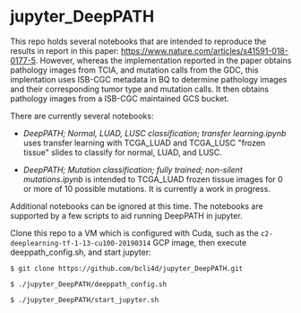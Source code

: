 # jupyter_DeepPATH

This repo holds several notebooks that are intended to reproduce the results in report in this paper: https://www.nature.com/articles/s41591-018-0177-5. However, whereas the implementation reported in the paper obtains pathology images from TCIA, and mutation calls from the GDC, this implentation uses ISB-CGC metadata in BQ to determine pathology images and their corresponding tumor type and mutation calls. It then obtains pathology images from a ISB-CGC maintained GCS bucket.

There are currently several notebooks:

* _DeepPATH; Normal, LUAD, LUSC classification; transfer learning.ipynb_ uses transfer learning with TCGA_LUAD and TCGA_LUSC "frozen tissue" slides to classify for normal, LUAD, and LUSC.

* _DeepPATH; Mutation classification; fully trained; non-silent mutations.ipynb_ is intended to TCGA_LUAD frozen tissue images for 0 or more of 10 possible mutations. It is currently a work in progress.

Additional notebooks can be ignored at this time. The notebooks are supported by a few scripts to aid running DeepPATH in jupyter.

Clone this repo to a VM which is configured with Cuda, such as the `c2-deeplearning-tf-1-13-cu100-20190314` GCP image,
then execute deeppath_config.sh, and start jupyter:

 `$ git clone https://github.com/bcli4d/jupyter_DeepPATH.git`

 `$ ./jupyter_DeepPATH/deeppath_config.sh`

 `$ ./jupyter_DeepPATH/start_jupyter.sh`
